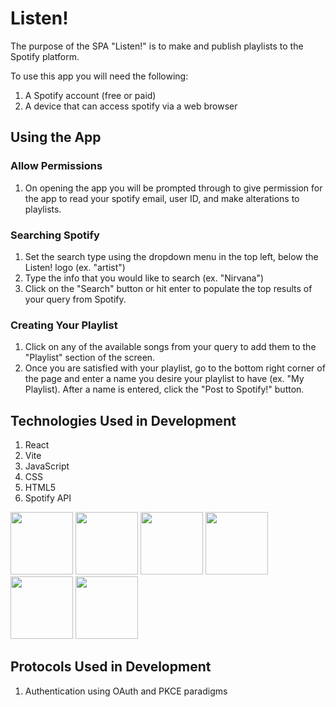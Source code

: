# Listen!

The purpose of the SPA "Listen!" is to make and publish playlists to the Spotify platform.

To use this app you will need the following:
1. A Spotify account (free or paid)
2. A device that can access spotify via a web browser

## Using the App

### Allow Permissions
1. On opening the app you will be prompted through to give permission for the app to read your spotify email, user ID, and make alterations to playlists.

### Searching Spotify
1. Set the search type using the dropdown menu in the top left, below the Listen! logo (ex. "artist")
2. Type the info that you would like to search (ex. "Nirvana")
3. Click on the "Search" button or hit enter to populate the top results of your query from Spotify.

### Creating Your Playlist
1. Click on any of the available songs from your query to add them to the "Playlist" section of the screen.
2. Once you are satisfied with your playlist, go to the bottom right corner of the page and enter a name you desire your playlist to have (ex. "My Playlist).
After a name is entered, click the "Post to Spotify!" button.


## Technologies Used in Development

1. React
2. Vite
3. JavaScript
4. CSS
5. HTML5
6. Spotify API

<img src="https://storage.googleapis.com/pr-newsroom-wp/1/2023/05/Spotify_Primary_Logo_RGB_Green.png" width="100" height="100"/> <img src="https://upload.wikimedia.org/wikipedia/commons/thumb/a/a7/React-icon.svg/768px-React-icon.svg.png?20220125121207" width="100" height="100"/> <img src="https://upload.wikimedia.org/wikipedia/commons/thumb/f/f1/Vitejs-logo.svg/640px-Vitejs-logo.svg.png" width="100" height="100"/> <img src="https://upload.wikimedia.org/wikipedia/commons/thumb/9/99/Unofficial_JavaScript_logo_2.svg/640px-Unofficial_JavaScript_logo_2.svg.png" width="100" height="100"/> <img src="https://upload.wikimedia.org/wikipedia/commons/thumb/a/ab/Official_CSS_Logo.svg/640px-Official_CSS_Logo.svg.png" width="100" height="100"/> <img src="https://upload.wikimedia.org/wikipedia/commons/thumb/3/38/HTML5_Badge.svg/640px-HTML5_Badge.svg.png" width="100" height="100"/>

## Protocols Used in Development

1. Authentication using OAuth and PKCE paradigms
